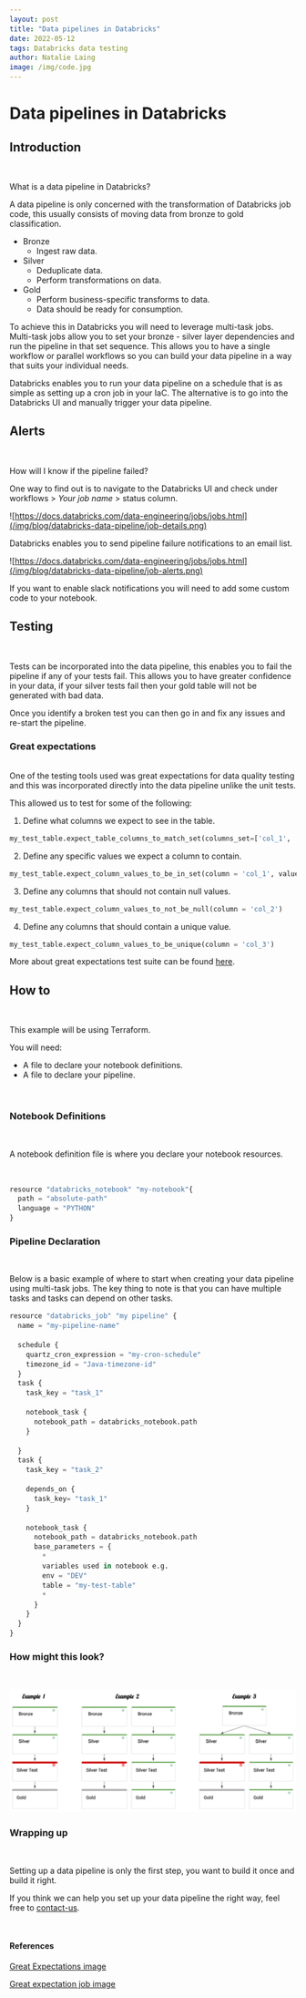 ```yaml
---
layout: post
title: "Data pipelines in Databricks"
date: 2022-05-12
tags: Databricks data testing
author: Natalie Laing
image: /img/code.jpg
---
```


# Data pipelines in Databricks

## Introduction

<br />

What is a data pipeline in Databricks?

A data pipeline is only concerned with the transformation of Databricks job code, this usually consists of moving data from bronze to gold classification.

- Bronze
  - Ingest raw data.
- Silver
  - Deduplicate data.
  - Perform transformations on data.
- Gold
  - Perform business-specific transforms to data.
  - Data should be ready for consumption.

To achieve this in Databricks you will need to leverage multi-task jobs. Multi-task jobs allow you to set your bronze - silver layer dependencies and run the pipeline in that set sequence.
This allows you to have a single workflow or parallel workflows so you can build your data pipeline in a way that suits your individual needs.

Databricks enables you to run your data pipeline on a schedule that is as simple as setting up a cron job in your IaC. The alternative is to go into the Databricks UI and manually trigger your data pipeline.

## Alerts

<br />

How will I know if the pipeline failed?

One way to find out is to navigate to the Databricks UI and check under workflows > _Your job name_ > status column.

![https://docs.databricks.com/data-engineering/jobs/jobs.html](/img/blog/databricks-data-pipeline/job-details.png)

Databricks enables you to send pipeline failure notifications to an email list.

![https://docs.databricks.com/data-engineering/jobs/jobs.html](/img/blog/databricks-data-pipeline/job-alerts.png)

If you want to enable slack notifications you will need to add some custom code to your notebook.

## Testing

<br />

Tests can be incorporated into the data pipeline, this enables you to fail the pipeline if any of your tests fail.
This allows you to have greater confidence in your data, if your silver tests fail then your gold table will not be generated with bad data.

Once you identify a broken test you can then go in and fix any issues and re-start the pipeline.

### Great expectations

<br/>
One of the testing tools used was great expectations for data quality testing and this was incorporated directly into the data pipeline unlike the unit tests.

This allowed us to test for some of the following:

1.  Define what columns we expect to see in the table.

```py
my_test_table.expect_table_columns_to_match_set(columns_set=['col_1', 'col_2', 'col_3'],exact_match=True, result_format='COMPLETE')
```

2. Define any specific values we expect a column to contain.

```py
my_test_table.expect_column_values_to_be_in_set(column = 'col_1', value_set=['Rottweiler', 'Jack Russell', 'Pomeranian','Husky'],result_format='COMPLETE')
```

3. Define any columns that should not contain null values.

```py
my_test_table.expect_column_values_to_not_be_null(column = 'col_2')
```

4.  Define any columns that should contain a unique value.

```py
my_test_table.expect_column_values_to_be_unique(column = 'col_3')
```

More about great expectations test suite can be found [here](https://docs.greatexpectations.io/docs/terms/expectation).

## How to

<br />

This example will be using Terraform.

You will need:

- A file to declare your notebook definitions.
- A file to declare your pipeline.

<br />

### Notebook Definitions

<br />

A notebook definition file is where you declare your notebook resources.

<br />

```py
resource "databricks_notebook" "my-notebook"{
  path = "absolute-path"
  language = "PYTHON"
}
```

### Pipeline Declaration

<br />

Below is a basic example of where to start when creating your data pipeline using multi-task jobs.
The key thing to note is that you can have multiple tasks and tasks can depend on other tasks.

```py
resource "databricks_job" "my pipeline" {
  name = "my-pipeline-name"

  schedule {
    quartz_cron_expression = "my-cron-schedule"
    timezone_id = "Java-timezone-id"
  }
  task {
    task_key = "task_1"

    notebook_task {
      notebook_path = databricks_notebook.path
    }

  }
  task {
    task_key = "task_2"

    depends_on {
      task_key= "task_1"
    }

    notebook_task {
      notebook_path = databricks_notebook.path
      base_parameters = {
        *
        variables used in notebook e.g.
        env = "DEV"
        table = "my-test-table"
        *
      }
    }
  }
}
```

### How might this look?

<br />

![test](/img/data_pipeline_examples.png)

### Wrapping up

<br />

Setting up a data pipeline is only the first step, you want to build it once and build it right.

If you think we can help you set up your data pipeline the right way, feel free to [contact-us](https://www.mechanicalrock.io/lets-get-started).

<br/>

#### References

[Great Expectations image](https://docs.greatexpectations.io/docs/)

[Great expectation job image](https://docs.databricks.com/data-engineering/jobs/jobs.html)
